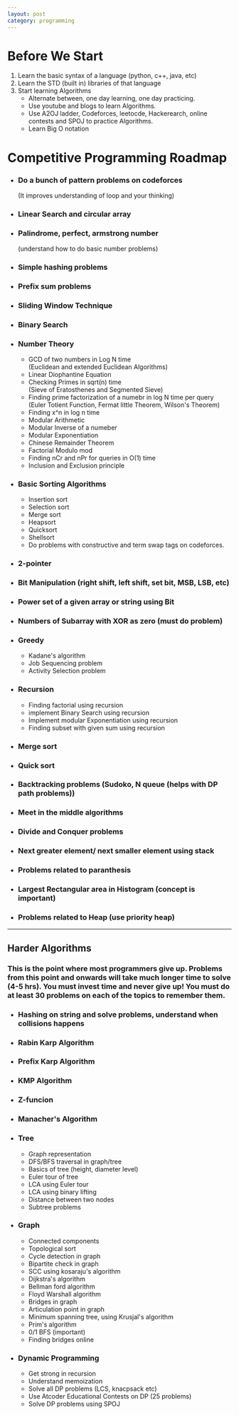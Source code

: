 ```yaml
---
layout: post
category: programming
---
```


# Before We Start

1. Learn the basic syntax of a language (python, c++, java, etc)
2. Learn the STD (built in) libraries of that language
3. Start learning Algorithms
   - Alternate between, one day learning, one day practicing.
   - Use youtube and blogs to learn Algorithms.
   - Use A2OJ ladder, Codeforces, leetocde, Hackerearch, online contests and SPOJ to practice Algorithms.
   - Learn Big O notation

# Competitive Programming Roadmap

- ### Do a bunch of pattern problems on codeforces

  (It improves understanding of loop and your thinking)

- ### Linear Search and circular array

- ### Palindrome, perfect, armstrong number
  (understand how to do basic number problems)
- ### Simple hashing problems

- ### Prefix sum problems

- ### Sliding Window Technique

- ### Binary Search

- ### Number Theory

  - GCD of two numbers in Log N time  
    (Euclidean and extended Euclidean Algorithms)
  - Linear Diophantine Equation
  - Checking Primes in sqrt(n) time  
    (Sieve of Eratosthenes and Segmented Sieve)
  - Finding prime factorization of a numebr in log N time per query  
    (Euler Totient Function, Fermat little Theorem, Wilson's Theorem)
  - Finding x^n in log n time
  - Modular Arithmetic
  - Modular Inverse of a numeber
  - Modular Exponentiation
  - Chinese Remainder Theorem
  - Factorial Modulo mod
  - Finding nCr and nPr for queries in O(1) time
  - Inclusion and Exclusion principle

- ### Basic Sorting Algorithms

  - Insertion sort
  - Selection sort
  - Merge sort
  - Heapsort
  - Quicksort
  - Shellsort
  - Do problems with constructive and term swap tags on codeforces.

- ### 2-pointer

- ### Bit Manipulation (right shift, left shift, set bit, MSB, LSB, etc)

- ### Power set of a given array or string using Bit

- ### Numbers of Subarray with XOR as zero (must do problem)

- ### Greedy

  - Kadane's algorithm
  - Job Sequencing problem
  - Activity Selection problem

- ### Recursion
  - Finding factorial using recursion
  - implement Binary Search using recursion
  - Implement modular Exponentiation using recursion
  - Finding subset with given sum using recursion
- ### Merge sort
- ### Quick sort
- ### Backtracking problems (Sudoko, N queue (helps with DP path problems))
- ### Meet in the middle algorithms
- ### Divide and Conquer problems
- ### Next greater element/ next smaller element using stack
- ### Problems related to paranthesis
- ### Largest Rectangular area in Histogram (concept is important)
- ### Problems related to Heap (use priority heap)

---

## Harder Algorithms

### This is the point where most programmers give up. Problems from this point and onwards will take much longer time to solve (4-5 hrs). You must invest time and never give up! You must do at least 30 problems on each of the topics to remember them.

- ### Hashing on string and solve problems, understand when collisions happens
- ### Rabin Karp Algorithm
- ### Prefix Karp Algorithm
- ### KMP Algorithm
- ### Z-funcion
- ### Manacher's Algorithm
- ### Tree
  - Graph representation
  - DFS/BFS traversal in graph/tree
  - Basics of tree (height, diameter level)
  - Euler tour of tree
  - LCA using Euler tour
  - LCA using binary lifting
  - Distance between two nodes
  - Subtree problems
- ### Graph
  - Connected components
  - Topological sort
  - Cycle detection in graph
  - Bipartite check in graph
  - SCC using kosaraju's algorithm
  - Dijkstra's algorithm
  - Bellman ford algorithm
  - Floyd Warshall algorithm
  - Bridges in graph
  - Articulation point in graph
  - Minimum spanning tree, using Krusjal's algorithm
  - Prim's algorithm
  - 0/1 BFS (important)
  - Finding bridges online
- ### Dynamic Programming
  - Get strong in recursion
  - Understand memoization
  - Solve all DP problems (LCS, knacpsack etc)
  - Use Atcoder Educational Contests on DP (25 problems)
  - Solve DP problems using SPOJ
